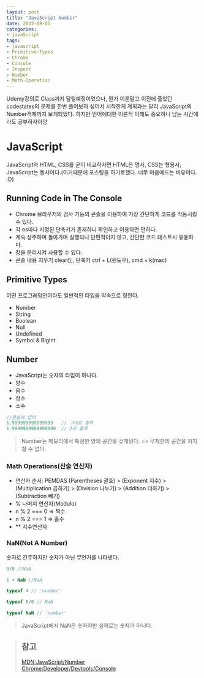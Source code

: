 ```yaml
---
layout: post
title: "JavaScript Number"
date: 2022-09-05
categories:
- javaScript
tags:
- javascript
- Primitive-Types
- Chrome
- Console
- Inspect
- Number
- Math-Operation
---
```


Udemy강의로 Class까지 달릴예정이었으나, 뭔가 이론말고 이전에 풀었던 codestates의 문제를 한번 풀어보자 싶어서 시작한게 계획과는 달리 JavaScript의 Number객체까지 보게되었다. 하지만 언어에대한 이론적 이해도 중요하니 남는 시간에라도 공부하자아앙

# JavaScript

JavaScript와 HTML, CSS를 굳이 비교하자면 HTML은 명사, CSS는 형용사, JavaScript는 동사이다.(이거때문에 포스팅을 하기로했다. 너무 마음에드는 비유이다. :D)

## Running Code in The Console

- Chrome 브라우저의 검사 기능의 콘솔을 이용하여 가장 간단하게 코드를 작동시킬 수 있다.
- 각 os마다 지정된 단축키가 존재하니 확인하고 이용하면 편하다.
- 계속 상주하며 돌아가며 실행되니 단편적이지 않고, 간단한 코드 테스트시 유용하다.
- 창을 분리시켜 사용할 수 있다.
- 콘솔 내용 지우기 clear();, 단축키 ctrl + L(윈도우), cmd + k(mac)

## Primitive Types

어떤 프로그래밍언어라도 일반적인 타입을 약속으로 정한다.

- Number
- String
- Boolean
- Null
- Undefined
- Symbol & BigInt

## Number

- JavaScript는 숫자의 타입이 하나다.
- 양수
- 음수
- 정수
- 소수

```javascript
//콘솔에 입력
1.999999999999999   // 그대로 출력
1.9999999999999999  // 2로 출력
```
> Number는 메모리에서 특정한 양의 공간을 갖게된다. => 무제한의 공간을 차지 할 수 없다.

### Math Operations(산술 연산자)

- 연산자 순서: PEMDAS (Parentheses 괄호) > (Exponent 지수) > (Multiplication 곱하기) > (Division 나누기) > (Addition 더하기) > (Subtraction 빼기)
- % 나머지 연산자(Modulo)
- n % 2 === 0 => 짝수
- n % 2 === 1 => 홀수
- ** 지수연산자

### NaN(Not A Number)

숫자로 간주하지만 숫자가 아닌 무언가를 나타낸다.

```javascript
0/0 //NaN

1 + NaN //NaN

typeof 4 // 'number'

typeof 0/0 // NaN

typeof NaN // 'number'
```

> JavaScript에서 NaN은 숫자지만 실제로는 숫자가 아니다.

> ## 참고
> [MDN:JavaScript/Number](https://developer.mozilla.org/ko/docs/Web/JavaScript/Reference/Global_Objects/Number#%EC%98%88%EC%A0%9C)   
> [Chrome:Developer/Devtools/Console](https://developer.chrome.com/docs/devtools/console/)
